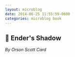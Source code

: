 ```yaml
---
layout: microblog
date: 2014-06-25 11:55:59-0600
categories: microblog book
---
```

## 📖 Ender's Shadow
*By Orson Scott Card*